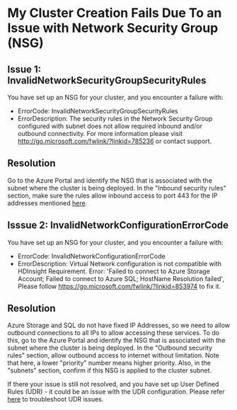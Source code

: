 # My Cluster Creation Fails Due To an Issue with Network Security Group (NSG)

## Issue 1: InvalidNetworkSecurityGroupSecurityRules
You have set up an NSG for your cluster, and you encounter a failure with:
* ErrorCode: InvalidNetworkSecurityGroupSecurityRules
* ErrorDescription: The security rules in the Network Security Group <nsg> configured with subnet <subnet> does not allow required inbound and/or outbound connectivity. For more information please visit http://go.microsoft.com/fwlink/?linkid=785236 or contact support.

## Resolution
Go to the Azure Portal and identify the NSG that is associated with the subnet where the cluster is being deployed. In the "Inbound security rules" section, make sure the rules allow inbound access to port 443 for the IP addresses mentioned [here](https://docs.microsoft.com/en-us/azure/hdinsight/hdinsight-extend-hadoop-virtual-network#hdinsight-ip).

## Isssue 2: InvalidNetworkConfigurationErrorCode
You have set up an NSG for your cluster, and you encounter a failure with:
* ErrorCode: InvalidNetworkConfigurationErrorCode
* ErrorDescription: Virtual Network configuration is not compatible with HDInsight Requirement. Error: 'Failed to connect to Azure Storage Account; Failed to connect to Azure SQL; HostName Resolution failed', Please follow https://go.microsoft.com/fwlink/?linkid=853974 to fix it.

## Resolution
Azure Storage and SQL do not have fixed IP Addresses, so we need to allow outbound connections to all IPs to allow accessing these services. To do this, go to the Azure Portal and identify the NSG that is associated with the subnet where the cluster is being deployed. In the "Outbound security rules" section, allow outbound access to internet without limitation. Note that here, a lower "priority" number means higher priority. Also, in the "subnets" section, confirm if this NSG is applied to the cluster subnet.

If there your issue is still not resolved, and you have set up User Defined Rules (UDR) - it could be an issue with the UDR configuration. Please refer [here](https://hdinsight.github.io/ClusterCRUD/hdinsight-udr.html) to troubleshoot UDR issues.


